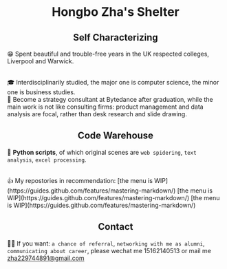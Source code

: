 # <center>Hongbo Zha's Shelter</center>
## <center>Self Characterizing</center>
😁 Spent beautiful and trouble-free years in the UK respected colleges, Liverpool and Warwick.  
  
<br/>
🎓 Interdisciplinarily studied, the major one is computer science, the minor one is business studies.  
  
<br/>
💼 Become a strategy consultant at Bytedance after graduation, while the main work is not like consulting firms: product management and data analysis are focal, rather than desk research and slide drawing.  

## <center>Code Warehouse</center>
📌 **Python scripts**, of which original scenes are `web spidering`, `text analysis`, `excel processing`.      
  
<br/>
👍 My repostories in recommendation:       
[the menu is WIP](https://guides.github.com/features/mastering-markdown/)       
[the menu is WIP](https://guides.github.com/features/mastering-markdown/)      
[the menu is WIP](https://guides.github.com/features/mastering-markdown/)       

## <center>Contact</center>
🙆‍♂️ If you want: `a chance of referral`, `networking with me as alumni`, `communicating about career`, please wechat me 15162140513 or mail me zha229744891@gmail.com
